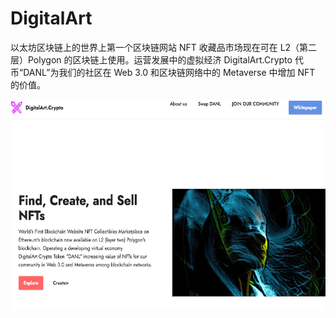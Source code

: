 # DigitalArt

以太坊区块链上的世界上第一个区块链网站 NFT 收藏品市场现在可在 L2（第二层）Polygon 的区块链上使用。运营发展中的虚拟经济 DigitalArt.Crypto 代币“DANL”为我们的社区在 Web 3.0 和区块链网络中的 Metaverse 中增加 NFT 的价值。

![digitalartcrypto-dapp-marketplaces-matic-image1_bdb0923fb4f706ad9c614faecc36a157](digitalartcrypto-dapp-marketplaces-matic-image1_bdb0923fb4f706ad9c614faecc36a157.png)
